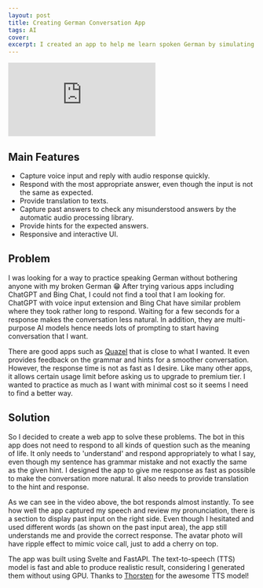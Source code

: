 ```yaml
---
layout: post
title: Creating German Conversation App
tags: AI
cover: 
excerpt: I created an app to help me learn spoken German by simulating daily conversation.
---
```


<iframe src="https://www.youtube.com/embed/dvJnHjX9f4Q?si=J5sQBSVQ-oERBSve" title="YouTube video player" frameborder="0" allow="accelerometer; autoplay; clipboard-write; encrypted-media; gyroscope; picture-in-picture; web-share" allowfullscreen></iframe>

## Main Features
- Capture voice input and reply with audio response quickly.
- Respond with the most appropriate answer, even though the input is not the same as expected.
- Provide translation to texts.
- Capture past answers to check any misunderstood answers by the automatic audio processing library.
- Provide hints for the expected answers.
- Responsive and interactive UI.

## Problem

I was looking for a way to practice speaking German without bothering anyone with my broken German 😁 After trying various apps including ChatGPT and Bing Chat, I could not find a tool that I am looking for. ChatGPT with voice input extension and Bing Chat have similar problem where they took rather long to respond. Waiting for a few seconds for a response makes the conversation less natural. In addition, they are multi-purpose AI models hence needs lots of prompting to start having conversation that I want.

There are good apps such as [Quazel](https://www.quazel.com/) that is close to what I wanted. It even provides feedback on the grammar and hints for a smoother conversation. However, the response time is not as fast as I desire. Like many other apps, it allows certain usage limit before asking us to upgrade to premium tier. I wanted to practice as much as I want with minimal cost so it seems I need to find a better way.

## Solution

So I decided to create a web app to solve these problems. The bot in this app does not need to respond to all kinds of question such as the meaning of life. It only needs to 'understand' and respond appropriately to what I say, even though my sentence has grammar mistake and not exactly the same as the given hint. I designed the app to give me response as fast as possible to make the conversation more natural. It also needs to provide translation to the hint and response.

As we can see in the video above, the bot responds almost instantly. To see how well the app captured my speech and review my pronunciation, there is a section to display past input on the right side. Even though I hesitated and used different words (as shown on the past input area), the app still understands me and provide the correct response.  The avatar photo will have ripple effect to mimic voice call, just to add a cherry on top.  

The app was built using Svelte and FastAPI. The text-to-speech (TTS) model is fast and able to produce realistic result, considering I generated them without using GPU. Thanks to [Thorsten](https://www.thorsten-voice.de/einfach-loslegen/) for the awesome TTS model!